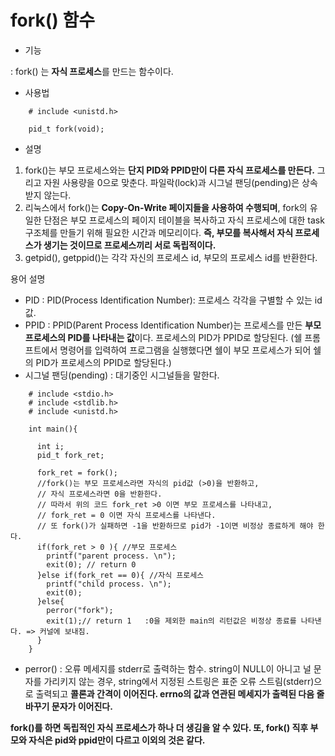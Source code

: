 # fork() 함수

- 기능

: fork() 는 **자식 프로세스**를 만드는 함수이다. 

- 사용법
```
    # include <unistd.h>
    
    pid_t fork(void);
```
- 설명
1. fork()는 부모 프로세스와는 **단지 PID와 PPID만이 다른 자식 프로세스를 만든다.** 그리고 자원 사용량을 0으로 맞춘다. 파일락(lock)과 시그널 팬딩(pending)은 상속받지 않는다.  
2. 리눅스에서 fork()는 **Copy-On-Write 페이지들을 사용하여 수행되며**, fork의 유일한 단점은 부모 프로세스의 페이지 테이블을 복사하고 자식 프로세스에 대한 task 구조체를 만들기 위해 필요한 시간과 메모리이다.  **즉, 부모를 복사해서 자식 프로세스가 생기는 것이므로 프로세스끼리 서로 독립적이다.** 
3.  getpid(), getppid()는 각각 자신의 프로세스 id, 부모의 프로세스 id를 반환한다. 

 

용어 설명 

- PID :  PID(Process Identification Number): 프로세스 각각을 구별할 수 있는 id 값.
- PPID : PPID(Parent Process Identification Number)는 프로세스를 만든 **부모 프로세스의 PID를 나타내는 값**이다. 프로세스의 PID가 PPID로 할당된다. (쉘 프롬프트에서 명령어를 입력하여 프로그램을 실행했다면 쉘이 부모 프로세스가 되어 쉘의 PID가 프로세스의 PPID로 할당된다.)
- 시그널 팬딩(pending) : 대기중인 시그널들을 말한다.
```
    # include <stdio.h>
    # include <stdlib.h>
    # include <unistd.h>
    
    int main(){
    
      int i;
      pid_t fork_ret;
    
      fork_ret = fork();
      //fork()는 부모 프로세스라면 자식의 pid값 (>0)을 반환하고, 
      // 자식 프로세스라면 0을 반환한다. 
      // 따라서 위의 코드 fork_ret >0 이면 부모 프로세스를 나타내고, 
      // fork_ret = 0 이면 자식 프로세스를 나타낸다.
      // 또 fork()가 실패하면 -1을 반환하므로 pid가 -1이면 비정상 종료하게 해야 한다.  
      if(fork_ret > 0 ){ //부모 프로세스 
        printf("parent process. \n");
        exit(0); // return 0 
      }else if(fork_ret == 0){ //자식 프로세스 
        printf("child process. \n");
        exit(0);
      }else{
        perror("fork");
        exit(1);// return 1   :0을 제외한 main의 리턴값은 비정상 종료를 나타낸다. => 커널에 보내짐.
      }
    }
```
- perror() : 오류 메세지를 stderr로 출력하는 함수. string이 NULL이 아니고 널 문자를 가리키지 않는 경우, string에서 지정된 스트링은 표준 오류 스트림(stderr)으로 출력되고 **콜론과 간격이 이어진다. errno의 값과 연관된 메세지가 출력된 다음 줄 바꾸기 문자가 이어진다.**

**fork()를 하면 독립적인 자식 프로세스가 하나 더 생김을 알 수 있다.  또, fork() 직후 부모와 자식은 pid와 ppid만이 다르고 이외의 것은 같다.**
